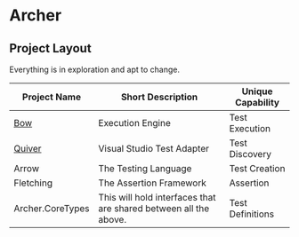# Archer

## Project Layout

Everything is in exploration and apt to change.

| Project Name | Short Description | Unique Capability |
| ------------ | ----------------- | ----------------- |
| [Bow](https://github.com/ArcherFSharpTesting/Archer.Bow) | Execution Engine | Test Execution |
| [Quiver](https://github.com/ArcherFSharpTesting/Archer.Quiver) | Visual Studio Test Adapter | Test Discovery |
| Arrow | The Testing Language | Test Creation |
| Fletching | The Assertion Framework | Assertion |
| Archer.CoreTypes | This will hold interfaces that are shared between all the above. | Test Definitions |
